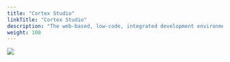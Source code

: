 ```yaml
---
title: "Cortex Studio"
linkTitle: "Cortex Studio"
description: "The web-based, low-code, integrated development environment (IDE) for creating, editing, debugging, testing and managing flows that define the logic and actions required to capture and automate simple user tasks through to complex business or IT processes."
weight: 100
---
```


<img src="/images/work-in-progress.jpg">
